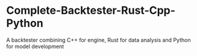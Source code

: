 # Complete-Backtester-Rust-Cpp-Python
A backtester combining C++ for engine, Rust for data analysis and Python for model development
